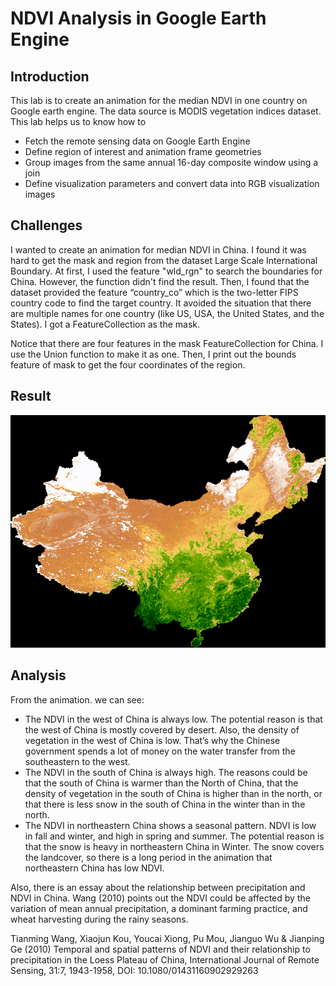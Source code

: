 # NDVI Analysis in Google Earth Engine
## Introduction
This lab is to create an animation for the median NDVI in one country on Google earth engine. The data source is MODIS vegetation indices dataset. This lab helps us to know how to 
* Fetch the remote sensing data on Google Earth Engine
* Define region of interest and animation frame geometries
* Group images from the same annual 16-day composite window using a join
* Define visualization parameters and convert data into RGB visualization images

## Challenges
I wanted to create an animation for median NDVI in China. I found it was hard to get the mask and region from the dataset Large Scale International Boundary. At first, I used the feature "wld_rgn" to search the boundaries for China. However, the function didn't find the result. Then, I found that the dataset provided the feature “country_co” which is the two-letter FIPS country code to find the target country. It avoided the situation that there are multiple names for one country (like US, USA, the United States, and the States). I got a FeatureCollection as the mask.

Notice that there are four features in the mask FeatureCollection for China. I use the Union function to make it as one. Then, I print out the bounds feature of mask to get the four coordinates of the region.

## Result
![NDVI Animation of Kenya](china_ndvi.gif)

## Analysis
From the animation. we can see:
* The NDVI in the west of China is always low. The potential reason is that the west of China is mostly covered by desert. Also, the density of vegetation in the west of China is low. That’s why the Chinese government spends a lot of money on the water transfer from the southeastern to the west.
* The NDVI in the south of China is always high. The reasons could be that the south of China is warmer than the North of China, that the density of vegetation in the south of China is higher than in the north, or that there is less snow in the south of China in the winter than in the north.
* The NDVI in northeastern China shows a seasonal pattern. NDVI is low in fall and winter, and high in spring and summer. The potential reason is that the snow is heavy in northeastern China in Winter. The snow covers the landcover, so there is a long period in the animation that northeastern China has low NDVI.

Also, there is an essay about the relationship between precipitation and NDVI in China. Wang (2010) points out the NDVI could be affected by the variation of mean annual precipitation, a dominant farming practice, and wheat harvesting during the rainy seasons.


Tianming Wang, Xiaojun Kou, Youcai Xiong, Pu Mou, Jianguo Wu & Jianping Ge (2010) Temporal and spatial patterns of NDVI and their relationship to precipitation in the Loess Plateau of China, International Journal of Remote Sensing, 31:7, 1943-1958, DOI: 10.1080/01431160902929263
